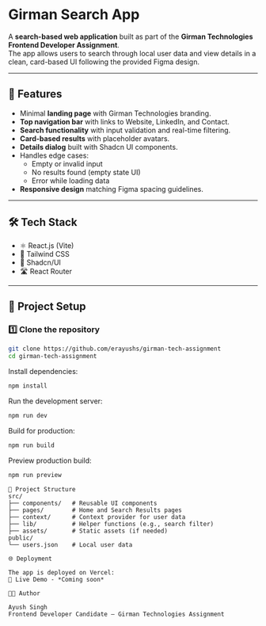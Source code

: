 # Girman Search App

A **search-based web application** built as part of the **Girman Technologies Frontend Developer Assignment**.  
The app allows users to search through local user data and view details in a clean, card-based UI following the provided Figma design.

---

## 🚀 Features

- Minimal **landing page** with Girman Technologies branding.
- **Top navigation bar** with links to Website, LinkedIn, and Contact.
- **Search functionality** with input validation and real-time filtering.
- **Card-based results** with placeholder avatars.
- **Details dialog** built with Shadcn UI components.
- Handles edge cases:
  - Empty or invalid input
  - No results found (empty state UI)
  - Error while loading data
- **Responsive design** matching Figma spacing guidelines.

---

## 🛠️ Tech Stack

- ⚛️ React.js (Vite)
- 🎨 Tailwind CSS
- 🧩 Shadcn/UI
- 🛣️ React Router

---

## 📂 Project Setup

### 1️⃣ Clone the repository

```bash
git clone https://github.com/erayushs/girman-tech-assignment
cd girman-tech-assignment
```

Install dependencies:

```bash
npm install
```

Run the development server:

```bash
npm run dev
```

Build for production:

```bash
npm run build
```

Preview production build:

```bash
npm run preview
```

```
📁 Project Structure
src/
├── components/   # Reusable UI components
├── pages/        # Home and Search Results pages
├── context/      # Context provider for user data
├── lib/          # Helper functions (e.g., search filter)
├── assets/       # Static assets (if needed)
public/
└── users.json    # Local user data
```

```
🌐 Deployment

The app is deployed on Vercel:
🔗 Live Demo - *Coming soon*
```

```
👨‍💻 Author

Ayush Singh
Frontend Developer Candidate – Girman Technologies Assignment
```

